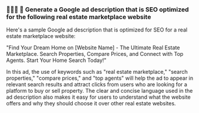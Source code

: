 ### 🙎🏻‍♂️ 💬 Generate a Google ad description that is SEO optimized for the following real estate marketplace website

Here's a sample Google ad description that is optimized for SEO for a real estate marketplace website:

"Find Your Dream Home on [Website Name] - The Ultimate Real Estate Marketplace. Search Properties, Compare Prices, and Connect with Top Agents. Start Your Home Search Today!"

In this ad, the use of keywords such as "real estate marketplace," "search properties," "compare prices," and "top agents" will help the ad to appear in relevant search results and attract clicks from users who are looking for a platform to buy or sell property. The clear and concise language used in the ad description also makes it easy for users to understand what the website offers and why they should choose it over other real estate websites.